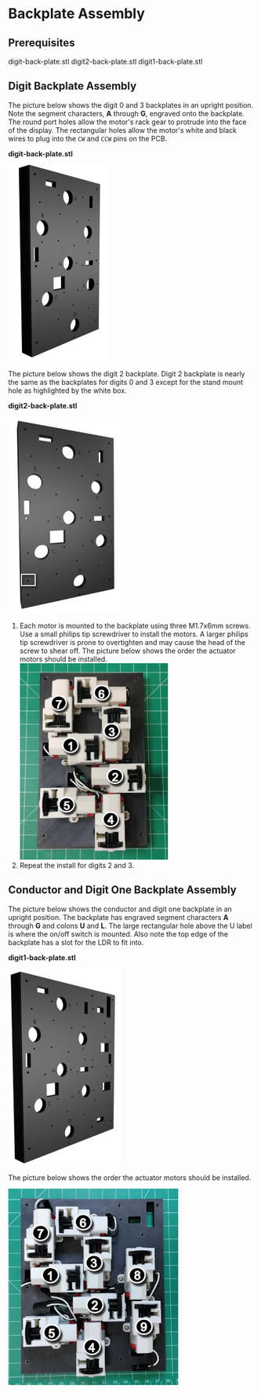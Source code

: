 # Backplate Assembly

## Prerequisites

digit-back-plate.stl
digit2-back-plate.stl
digit1-back-plate.stl

## Digit Backplate Assembly

The picture below shows the digit 0 and 3 backplates in an upright position. Note the segment characters, **A** through **G**, engraved onto the backplate. The round port holes allow the motor's rack gear to protrude into the face of the display. The rectangular holes allow the motor's white and black wires to plug into the `CW` and `CCW` pins on the PCB.

**digit-back-plate.stl**

![backplate](../img/fdmassembly/digit0-backplate.webp)

The picture below shows the digit 2 backplate. Digit 2 backplate is nearly the same as the backplates for digits 0 and 3 except for the stand mount hole as highlighted by the white box.

**digit2-back-plate.stl**

![backplate-2](../img/fdmassembly/digit2-backplate.webp)

1. Each motor is mounted to the backplate using three M1.7x6mm screws. Use a small philips tip screwdriver to install the motors. A larger philips tip screwdriver is prone to overtighten and may cause the head of the screw to shear off. The picture below shows the order the actuator motors should be installed.
![backplatemotors](../img/fdmassembly/backplatewithmotors.webp)
2. Repeat the install for digits 2 and 3.

## Conductor and Digit One Backplate Assembly

The picture below shows the conductor and digit one backplate in an upright position. The backplate has engraved segment characters **A** through **G** and colons **U** and **L**. The large rectangular hole above the U label is where the on/off switch is mounted. Also note the top edge of the backplate has a slot for the LDR to fit into.

**digit1-back-plate.stl**

![conductorbackplate](../img/fdmassembly/conductor-backplate.webp)

The picture below shows the order the actuator motors should be installed.

![conductorbackplatewithmotors](../img/fdmassembly/conductorbackplatewithmotors.webp)
